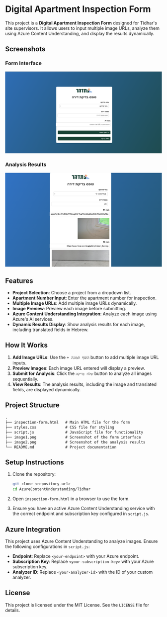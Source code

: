 # Digital Apartment Inspection Form

This project is a **Digital Apartment Inspection Form** designed for Tidhar's site supervisors. It allows users to input multiple image URLs, analyze them using Azure Content Understanding, and display the results dynamically.

## Screenshots

### Form Interface
![Form Interface](./image1.png)

### Analysis Results
![Analysis Results](./image2.png)


## Features

- **Project Selection**: Choose a project from a dropdown list.
- **Apartment Number Input**: Enter the apartment number for inspection.
- **Multiple Image URLs**: Add multiple image URLs dynamically.
- **Image Preview**: Preview each image before submitting.
- **Azure Content Understanding Integration**: Analyze each image using Azure's AI services.
- **Dynamic Results Display**: Show analysis results for each image, including translated fields in Hebrew.

## How It Works

1. **Add Image URLs**: Use the `+ הוסף תמונה` button to add multiple image URL inputs.
2. **Preview Images**: Each image URL entered will display a preview.
3. **Submit for Analysis**: Click the `שלח בדיקה` button to analyze all images sequentially.
4. **View Results**: The analysis results, including the image and translated fields, are displayed dynamically.

## Project Structure

```
.
├── inspection-form.html   # Main HTML file for the form
├── styles.css             # CSS file for styling
├── script.js              # JavaScript file for functionality
├── image1.png             # Screenshot of the form interface
├── image2.png             # Screenshot of the analysis results
└── README.md              # Project documentation
```

## Setup Instructions

1. Clone the repository:
   ```bash
   git clone <repository-url>
   cd AzureContentUnderstanding/Tidhar
   ```

2. Open `inspection-form.html` in a browser to use the form.

3. Ensure you have an active Azure Content Understanding service with the correct endpoint and subscription key configured in `script.js`.

## Azure Integration

This project uses Azure Content Understanding to analyze images. Ensure the following configurations in `script.js`:

- **Endpoint**: Replace `<your-endpoint>` with your Azure endpoint.
- **Subscription Key**: Replace `<your-subscription-key>` with your Azure subscription key.
- **Analyzer ID**: Replace `<your-analyzer-id>` with the ID of your custom analyzer.

## License

This project is licensed under the MIT License. See the `LICENSE` file for details.